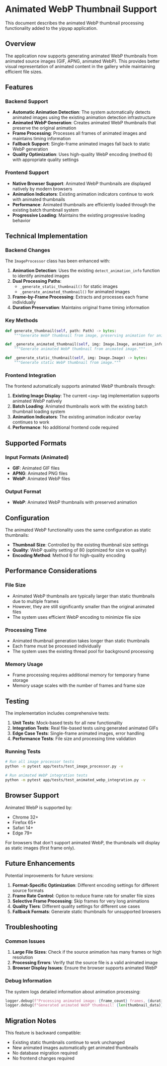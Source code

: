 # Animated WebP Thumbnail Support

This document describes the animated WebP thumbnail processing functionality added to the yipyap application.

## Overview

The application now supports generating animated WebP thumbnails from animated source images (GIF, APNG, animated WebP). This provides better visual representation of animated content in the gallery while maintaining efficient file sizes.

## Features

### Backend Support

- **Automatic Animation Detection**: The system automatically detects animated images using the existing animation detection infrastructure
- **Animated WebP Generation**: Creates animated WebP thumbnails that preserve the original animation
- **Frame Processing**: Processes all frames of animated images and maintains timing information
- **Fallback Support**: Single-frame animated images fall back to static WebP generation
- **Quality Optimization**: Uses high-quality WebP encoding (method 6) with appropriate quality settings

### Frontend Support

- **Native Browser Support**: Animated WebP thumbnails are displayed natively by modern browsers
- **Animation Indicators**: Existing animation indicators continue to work with animated thumbnails
- **Performance**: Animated thumbnails are efficiently loaded through the existing batch thumbnail system
- **Progressive Loading**: Maintains the existing progressive loading behavior

## Technical Implementation

### Backend Changes

The `ImageProcessor` class has been enhanced with:

1. **Animation Detection**: Uses the existing `detect_animation_info` function to identify animated images
2. **Dual Processing Paths**:
   - `_generate_static_thumbnail()` for static images
   - `_generate_animated_thumbnail()` for animated images
3. **Frame-by-Frame Processing**: Extracts and processes each frame individually
4. **Duration Preservation**: Maintains original frame timing information

### Key Methods

```python
def generate_thumbnail(self, path: Path) -> bytes:
    """Generate WebP thumbnail from image, preserving animation for animated images."""

def _generate_animated_thumbnail(self, img: Image.Image, animation_info: Dict[str, Any]) -> bytes:
    """Generate animated WebP thumbnail from animated image."""

def _generate_static_thumbnail(self, img: Image.Image) -> bytes:
    """Generate static WebP thumbnail from image."""
```

### Frontend Integration

The frontend automatically supports animated WebP thumbnails through:

1. **Existing Image Display**: The current `<img>` tag implementation supports animated WebP natively
2. **Batch Loading**: Animated thumbnails work with the existing batch thumbnail loading system
3. **Animation Indicators**: The existing animation indicator overlay continues to work
4. **Performance**: No additional frontend code required

## Supported Formats

### Input Formats (Animated)

- **GIF**: Animated GIF files
- **APNG**: Animated PNG files
- **WebP**: Animated WebP files

### Output Format

- **WebP**: Animated WebP thumbnails with preserved animation

## Configuration

The animated WebP functionality uses the same configuration as static thumbnails:

- **Thumbnail Size**: Controlled by the existing thumbnail size settings
- **Quality**: WebP quality setting of 80 (optimized for size vs quality)
- **Encoding Method**: Method 6 for high-quality encoding

## Performance Considerations

### File Size

- Animated WebP thumbnails are typically larger than static thumbnails due to multiple frames
- However, they are still significantly smaller than the original animated files
- The system uses efficient WebP encoding to minimize file size

### Processing Time

- Animated thumbnail generation takes longer than static thumbnails
- Each frame must be processed individually
- The system uses the existing thread pool for background processing

### Memory Usage

- Frame processing requires additional memory for temporary frame storage
- Memory usage scales with the number of frames and frame size

## Testing

The implementation includes comprehensive tests:

1. **Unit Tests**: Mock-based tests for all new functionality
2. **Integration Tests**: Real file-based tests using generated animated GIFs
3. **Edge Case Tests**: Single-frame animated images, error handling
4. **Performance Tests**: File size and processing time validation

### Running Tests

```bash
# Run all image processor tests
python -m pytest app/tests/test_image_processor.py -v

# Run animated WebP integration tests
python -m pytest app/tests/test_animated_webp_integration.py -v
```

## Browser Support

Animated WebP is supported by:

- Chrome 32+
- Firefox 65+
- Safari 14+
- Edge 79+

For browsers that don't support animated WebP, the thumbnails will display as static images (first frame only).

## Future Enhancements

Potential improvements for future versions:

1. **Format-Specific Optimization**: Different encoding settings for different source formats
2. **Frame Rate Control**: Option to reduce frame rate for smaller file sizes
3. **Selective Frame Processing**: Skip frames for very long animations
4. **Quality Tiers**: Different quality settings for different use cases
5. **Fallback Formats**: Generate static thumbnails for unsupported browsers

## Troubleshooting

### Common Issues

1. **Large File Sizes**: Check if the source animation has many frames or high resolution
2. **Processing Errors**: Verify that the source file is a valid animated image
3. **Browser Display Issues**: Ensure the browser supports animated WebP

### Debug Information

The system logs detailed information about animation processing:

```python
logger.debug(f"Processing animated image: {frame_count} frames, {duration}s duration")
logger.debug(f"Generated animated WebP thumbnail: {len(thumbnail_data)} bytes")
```

## Migration Notes

This feature is backward compatible:

- Existing static thumbnails continue to work unchanged
- New animated images automatically get animated thumbnails
- No database migration required
- No frontend changes required
